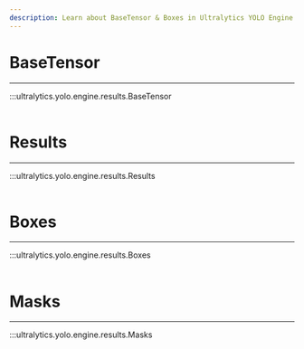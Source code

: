 ```yaml
---
description: Learn about BaseTensor & Boxes in Ultralytics YOLO Engine. Check out Ultralytics Docs for quality tutorials and resources on object detection.
---
```


# BaseTensor
---
:::ultralytics.yolo.engine.results.BaseTensor
<br><br>

# Results
---
:::ultralytics.yolo.engine.results.Results
<br><br>

# Boxes
---
:::ultralytics.yolo.engine.results.Boxes
<br><br>

# Masks
---
:::ultralytics.yolo.engine.results.Masks
<br><br>
